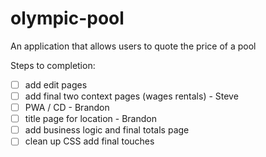 # olympic-pool

An application that allows users to quote the price of a pool

Steps to completion:

- [ ] add edit pages
- [ ] add final two context pages (wages rentals) - Steve
- [ ] PWA / CD - Brandon
- [ ] title page for location - Brandon
- [ ] add business logic and final totals page
- [ ] clean up CSS add final touches
